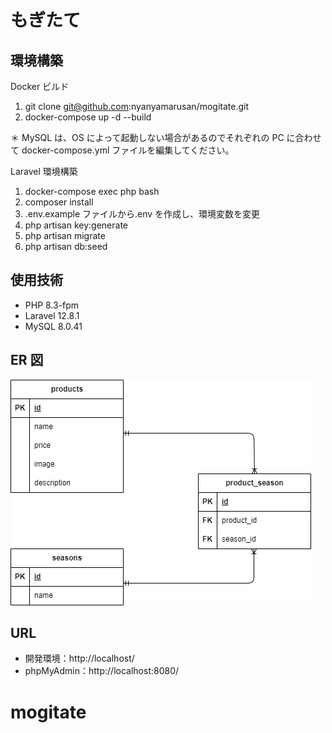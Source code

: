 # もぎたて

## 環境構築

Docker ビルド

1.  git clone git@github.com:nyanyamarusan/mogitate.git
2.  docker-compose up -d --build

＊ MySQL は、OS によって起動しない場合があるのでそれぞれの PC に合わせて docker-compose.yml ファイルを編集してください。

Laravel 環境構築

1.  docker-compose exec php bash
2.  composer install
3.  .env.example ファイルから.env を作成し、環境変数を変更
4.  php artisan key:generate
5.  php artisan migrate
6.  php artisan db:seed

## 使用技術

- PHP 8.3-fpm
- Laravel 12.8.1
- MySQL 8.0.41

## ER 図

![ER図](/mogitate.drawio.png)

## URL

- 開発環境：http://localhost/
- phpMyAdmin：http://localhost:8080/
# mogitate
